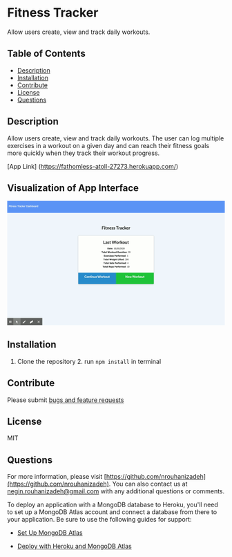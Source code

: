 # Fitness Tracker

Allow users create, view and track daily workouts.

## Table of Contents

- [Description](#Description)
- [Installation](#Unstallation)
- [Contribute](#contribute)
- [License](#License)
- [Questions](#questions)

## Description

Allow users create, view and track daily workouts. The user can log multiple exercises in a workout on a given day and can reach their fitness goals more quickly when they track their workout progress.

[App Link] (https://fathomless-atoll-27273.herokuapp.com/)

## Visualization of App Interface

![Fitness Tracker](Fitness-Tracker.gif)

## Installation

1. Clone the repository 2. run `npm install` in terminal

## Contribute

Please submit [bugs and feature requests](https://github.com/nrouhanizdeh/Task-Tracker/issues)

## License

MIT

## Questions

For more information, please visit [https://github.com/nrouhanizadeh](https://github.com/nrouhanizadeh).
You can also contact us at [negin.rouhanizadeh@gmail.com](mailto:negin.rouhanizadeh@gmail.com) with any additional questions or comments.

To deploy an application with a MongoDB database to Heroku, you'll need to set up a MongoDB Atlas account and connect a database from there to your application. Be sure to use the following guides for support:

- [Set Up MongoDB Atlas](../04-Important/MongoAtlas-Setup.md)

- [Deploy with Heroku and MongoDB Atlas](../04-Important/MongoAtlas-Deploy.md)
